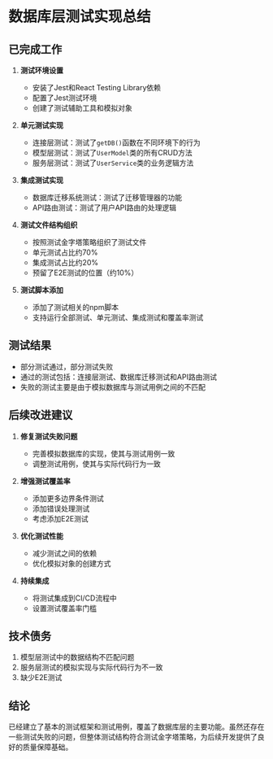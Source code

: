 # 数据库层测试实现总结

## 已完成工作

1. **测试环境设置**
   - 安装了Jest和React Testing Library依赖
   - 配置了Jest测试环境
   - 创建了测试辅助工具和模拟对象

2. **单元测试实现**
   - 连接层测试：测试了`getDB()`函数在不同环境下的行为
   - 模型层测试：测试了`UserModel`类的所有CRUD方法
   - 服务层测试：测试了`UserService`类的业务逻辑方法

3. **集成测试实现**
   - 数据库迁移系统测试：测试了迁移管理器的功能
   - API路由测试：测试了用户API路由的处理逻辑

4. **测试文件结构组织**
   - 按照测试金字塔策略组织了测试文件
   - 单元测试占比约70%
   - 集成测试占比约20%
   - 预留了E2E测试的位置（约10%）

5. **测试脚本添加**
   - 添加了测试相关的npm脚本
   - 支持运行全部测试、单元测试、集成测试和覆盖率测试

## 测试结果

- 部分测试通过，部分测试失败
- 通过的测试包括：连接层测试、数据库迁移测试和API路由测试
- 失败的测试主要是由于模拟数据库与测试用例之间的不匹配

## 后续改进建议

1. **修复测试失败问题**
   - 完善模拟数据库的实现，使其与测试用例一致
   - 调整测试用例，使其与实际代码行为一致

2. **增强测试覆盖率**
   - 添加更多边界条件测试
   - 添加错误处理测试
   - 考虑添加E2E测试

3. **优化测试性能**
   - 减少测试之间的依赖
   - 优化模拟对象的创建方式

4. **持续集成**
   - 将测试集成到CI/CD流程中
   - 设置测试覆盖率门槛

## 技术债务

1. 模型层测试中的数据结构不匹配问题
2. 服务层测试的模拟实现与实际代码行为不一致
3. 缺少E2E测试

## 结论

已经建立了基本的测试框架和测试用例，覆盖了数据库层的主要功能。虽然还存在一些测试失败的问题，但整体测试结构符合测试金字塔策略，为后续开发提供了良好的质量保障基础。

